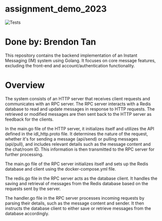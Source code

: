 # assignment_demo_2023

![Tests](https://github.com/TikTokTechImmersion/assignment_demo_2023/actions/workflows/test.yml/badge.svg)

# Done by: Brendon Tan

This repository contains the backend implementation of an Instant Messaging (IM) system using Golang. It focuses on core message features, excluding the front-end and account/authentication functionality.

# Overview
The system consists of an HTTP server that receives client requests and communicates with an RPC server. The RPC server interacts with a Redis database to read and update messages in response to HTTP requests. The retrieved or modified messages are then sent back to the HTTP server as feedback for the clients.

In the main.go file of the HTTP server, it initializes itself and utilizes the API defined in the idl_http.proto file. It determines the nature of the request, whether it's for sending a message (api/send) or pulling messages (api/pull), and includes relevant details such as the message content and the chat/room ID. This information is then transmitted to the RPC server for further processing.

The main.go file of the RPC server initializes itself and sets up the Redis database and client using the docker-compose.yml file.

The redis.go file in the RPC server acts as the database client. It handles the saving and retrieval of messages from the Redis database based on the requests sent by the server.

The handler.go file in the RPC server processes incoming requests by parsing their details, such as the message content and sender. It then instructs the database client to either save or retrieve messages from the database accordingly.

